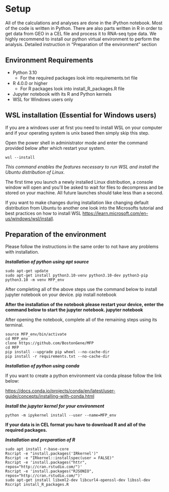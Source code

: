 # Setup
All of the calculations and analyses are done in the iPython notebook. Most of the code is written in Python. There are also parts written in R in order to get data from GEO in a CEL file and process it to RNA-seq type data.
We highly recommend to install our python virtual environment to perform the analysis. Detailed instruction in “Preparation of the environment” section
## Environment Requirements 
* Python 3.10
  * For the required packages look into requirements.txt file
* R 4.0.0 or higher
  * For R packages look into install_R_packages.R file
* Jupyter notebook with its R and Python kernels
* WSL for Windows users only
## WSL installation (Essential for Windows users)
If you are a windows user at first you need to install WSL on your computer and if your operating system is unix based then simply skip this step.


Open the power shell in administrator mode and enter the command provided below after which restart your system.


    wsl --install
      
      
*This command enables the features necessary to run WSL and install the Ubuntu distribution of Linux.*


The first time you launch a newly installed Linux distribution, a console window will open and you'll be asked to wait for files to decompress and be stored on your machine. All future launches should take less than a second.


If you want to make changes during installation like changing default distribution from Ubuntu to another one look into the Microsofts tutorial and best practices on how to install WSL https://learn.microsoft.com/en-us/windows/wsl/install.


## Preparation of the environment
Please follow the instructions in the same order to not have any problems with installation.

***Installation of python using apt source***


    sudo apt-get update
    sudo apt-get install python3.10-venv python3.10-dev python3-pip
    python3.10 -m venv MFP_env


After completing all of the above steps use the command below to install jupyter notebook on your device. 
pip install notebook


**After the installation of the notebook please restart your device, enter the command below to start the jupyter notebook.
jupyter notebook**


After opening the notebook, complete all of the remaining steps using its terminal.


    source MFP_env/bin/activate
    cd MFP_env
    clone https://github.com/BostonGene/MFP
    cd MFP
    pip install --upgrade pip wheel --no-cache-dir
    pip install -r requirements.txt --no-cache-dir


***Installation of python using conda***


If you want to create a python environment via conda please follow the link below:


https://docs.conda.io/projects/conda/en/latest/user-guide/concepts/installing-with-conda.html


***Install the jupyter kernel for your environment***


    python -m ipykernel install --user --name=MFP_env


**If your data is in CEL format you have to download R and all of the required packages.**


***Installation and preparation of R***


    sudo apt install r-base-core 
    Rscript -e "install.packages('IRkernel')"
    Rscript -e "IRkernel::installspec(user = FALSE)"
    Rscript -e 'install.packages("httr", repos="http://cran.rstudio.com/")' 
    Rscript -e 'install.packages("RJSONIO", repos="http://cran.rstudio.com/")' 
    sudo apt-get install libxml2-dev libcurl4-openssl-dev libssl-dev
    Rscript install_R_packages.R


